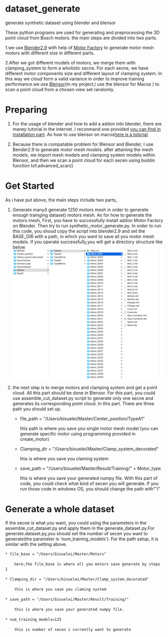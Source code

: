 # dataset_generate
generate synthetic dataset using blender and blensor

These python programs are used for generating and preprocessing the 3D point cloud from Bosch motors. the main steps are divided into two parts. 

1.we use [Blender2.9](https://www.blender.org/download/releases/2-90/) with help of [Motor Factory](https://github.com/cold-soda-jay/blenderMotorFactory) to generate motor mesh motors with different size in different parts.

2.After we got different models of motors, we merge them with clamping_system to form a wholistic secne. For each secne, we have different motor components size and different layout of clamping system. In this way we cloud form a valid variance in order to improve training performance.we use [Blensor](https://www.blensor.org/pages/downloads.html)(in my project,i use the blensor for Macos ) to scan a point cloud from a chosen view set randomly.

# Preparing

1. For the usage of blender and how to add a addon into blender, there are maney tutorial in the internet. I reconmand one provided [you can find in installation part](https://github.com/cold-soda-jay/blenderMotorFactory). As how to use blensor on macos[here is a tutorial](https://www.youtube.com/watch?v=25yvAUhFIoI&t=81s).

2. Because there is compatable problem for Blensor and Blender, I use Bender2.9 to generate motor mesh models. after attaining the mesh models, we import mesh models and clamping system models within Blensor, and then we scan a point cloud for each secen using buildin function tof.advanced_scan()  

# Get Started
As i have put above, the main steps include two parts,

1. Generate many(I generate 1250 motors mesh in order to generate enough trainging dataset) motors mesh. As for how to generate the motors mesh, First, you have to successfully install addon Motor Factory on Blender. Then try to run synthetic_motor_generate.py. In order to run this code, you shoud copy the script into blender2.9 and set the BASE_DIR with a path, in which you want to save all you motor mesh models.   If you operate successfully,you will get a directory structure like below ![directory](image/motor_directory.png)

2. the next step is to merge motors and clamping system and get a point cloud. All this part should be done in Blensor. For this part, you could use assemble_cut_dataset.py script to generate only one secne and generates its corresponding point cloud. In this part. There are three path you should set up.

                          
    * file_path = "/Users/bixuelei/Master/Center_position/TypeA1"

        this path is where you save you single motor mesh model (you can generate specific motor using programming provided in create_motor)

    * Clamping_dir = "/Users/bixuelei/Master/Clamp_system_decorated"

        this is where you save you claming system

    * save_path = "/Users/bixuelei/Master/Result/Training/" + Motor_type

        this is where you save your generated numpy file. With this part of code, you could check what kind of secen you will generate.
        If you run those code in windows OS, you should change the path with"'\\"

# Generate a whole dataset
If the secne is what you want, you could using the parameters in the assemble_cut_dataset.py and apply them in the generate_dataset.py.For generate.dataset.py,you should set the number of secen you want to generate(the parameter is 'num_training_models'). For the path setup, it is similar with the setting above.

    * file_base = "/Users/bixuelei/Master/Motors"

        here,the file_base is where all you motors save generate by steps 1

    * Clamping_dir = "/Users/bixuelei/Master/Clamp_system_decorated"

        this is where you save you claming system

    * save_path = "/Users/bixuelei/Master/Result/Training/"

        this is where you save your generated numpy file.
    
    * num_training_models=125

        this is number of secen i currently want to generate
